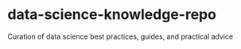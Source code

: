 # data-science-knowledge-repo
Curation of data science best practices, guides, and practical advice 
